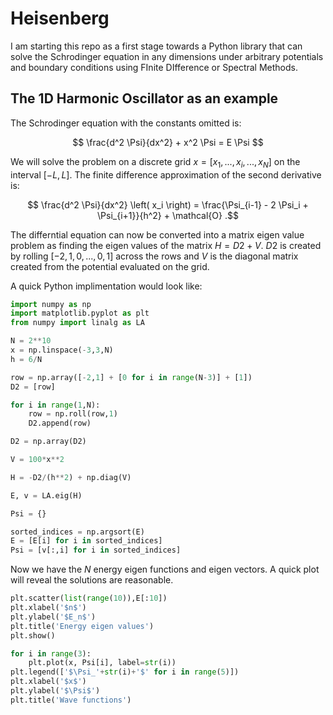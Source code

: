 # Heisenberg
I am starting this repo as a first stage towards a Python library that can solve the Schrodinger equation in any dimensions under arbitrary potentials and boundary conditions using FInite DIfference or Spectral Methods.


## The 1D Harmonic Oscillator as an example           

The Schrodinger equation with the constants omitted is:

$$ \frac{d^2 \Psi}{dx^2} + x^2 \Psi = E \Psi $$

We will solve the problem on a discrete grid $x = [x_1,...,x_i,...,x_N]$ on the interval $[-L,L]$. The finite difference approximation of the second derivative is:

$$ \frac{d^2 \Psi}{dx^2} \left( x_i \right) = \frac{\Psi_{i-1} - 2 \Psi_i + \Psi_{i+1}}{h^2} + \mathcal{O} .$$

The differntial equation can now be converted into a matrix eigen value problem as finding the eigen values of the matrix $H =D2 + V$. $D2$ is created by rolling $[-2, 1, 0,...,0, 1]$ across the rows and $V$ is the diagonal matrix created from the potential evaluated on the grid.

A quick Python implimentation would look like:

```python
import numpy as np
import matplotlib.pyplot as plt
from numpy import linalg as LA

N = 2**10
x = np.linspace(-3,3,N)
h = 6/N

row = np.array([-2,1] + [0 for i in range(N-3)] + [1])
D2 = [row]

for i in range(1,N):
    row = np.roll(row,1)
    D2.append(row)

D2 = np.array(D2)

V = 100*x**2

H = -D2/(h**2) + np.diag(V)

E, v = LA.eig(H)

Psi = {}

sorted_indices = np.argsort(E)
E = [E[i] for i in sorted_indices]
Psi = [v[:,i] for i in sorted_indices]
```

Now we have the $N$ energy eigen functions and eigen vectors. A quick plot will reveal the solutions are reasonable.

```python
plt.scatter(list(range(10)),E[:10])
plt.xlabel('$n$')
plt.ylabel('$E_n$')
plt.title('Energy eigen values')
plt.show()
```

```python
for i in range(3):
    plt.plot(x, Psi[i], label=str(i))
plt.legend(['$\Psi_'+str(i)+'$' for i in range(5)])
plt.xlabel('$x$')
plt.ylabel('$\Psi$')
plt.title('Wave functions')
```
